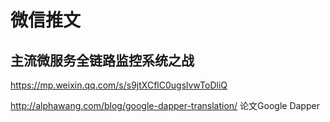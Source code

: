 # 微信推文

## 主流微服务全链路监控系统之战

https://mp.weixin.qq.com/s/s9jtXCflC0ugslvwToDliQ

http://alphawang.com/blog/google-dapper-translation/ 论文Google Dapper

